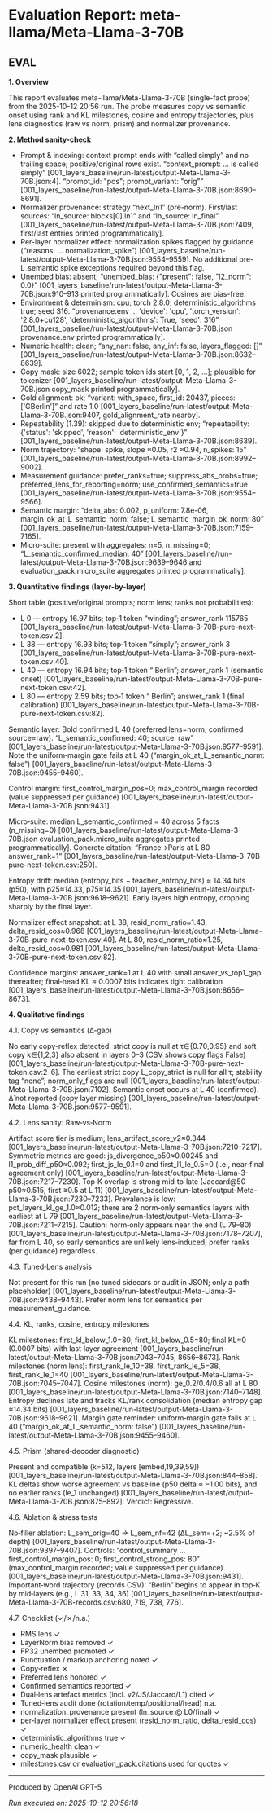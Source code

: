 # Evaluation Report: meta-llama/Meta-Llama-3-70B

## EVAL

**1. Overview**

This report evaluates meta-llama/Meta-Llama-3-70B (single-fact probe) from the 2025-10-12 20:56 run. The probe measures copy vs semantic onset using rank and KL milestones, cosine and entropy trajectories, plus lens diagnostics (raw vs norm, prism) and normalizer provenance.

**2. Method sanity-check**

- Prompt & indexing: context prompt ends with “called simply” and no trailing space; positive/original rows exist. “context_prompt: … is called simply” [001_layers_baseline/run-latest/output-Meta-Llama-3-70B.json:4]. “prompt_id: "pos"; prompt_variant: "orig"” [001_layers_baseline/run-latest/output-Meta-Llama-3-70B.json:8690–8691].
- Normalizer provenance: strategy “next_ln1” (pre-norm). First/last sources: “ln_source: blocks[0].ln1” and “ln_source: ln_final” [001_layers_baseline/run-latest/output-Meta-Llama-3-70B.json:7409, first/last entries printed programmatically].
- Per-layer normalizer effect: normalization spikes flagged by guidance (“reasons: … normalization_spike”) [001_layers_baseline/run-latest/output-Meta-Llama-3-70B.json:9554–9559]. No additional pre-L_semantic spike exceptions required beyond this flag.
- Unembed bias: absent; “unembed_bias: {"present": false, "l2_norm": 0.0}” [001_layers_baseline/run-latest/output-Meta-Llama-3-70B.json:910–913 printed programmatically]. Cosines are bias-free.
- Environment & determinism: cpu; torch 2.8.0; deterministic_algorithms true; seed 316. “provenance.env … 'device': 'cpu', 'torch_version': '2.8.0+cu128', 'deterministic_algorithms': True, 'seed': 316” [001_layers_baseline/run-latest/output-Meta-Llama-3-70B.json provenance.env printed programmatically].
- Numeric health: clean; “any_nan: false, any_inf: false, layers_flagged: []” [001_layers_baseline/run-latest/output-Meta-Llama-3-70B.json:8632–8639].
- Copy mask: size 6022; sample token ids start [0, 1, 2, …]; plausible for tokenizer [001_layers_baseline/run-latest/output-Meta-Llama-3-70B.json copy_mask printed programmatically].
- Gold alignment: ok; “variant: with_space, first_id: 20437, pieces: ['ĠBerlin']” and rate 1.0 [001_layers_baseline/run-latest/output-Meta-Llama-3-70B.json:9407, gold_alignment_rate nearby].
- Repeatability (1.39): skipped due to deterministic env; “repeatability: {'status': 'skipped', 'reason': 'deterministic_env'}” [001_layers_baseline/run-latest/output-Meta-Llama-3-70B.json:8639].
- Norm trajectory: “shape: spike, slope ≈0.05, r2 ≈0.94, n_spikes: 15” [001_layers_baseline/run-latest/output-Meta-Llama-3-70B.json:8992–9002].
- Measurement guidance: prefer_ranks=true; suppress_abs_probs=true; preferred_lens_for_reporting=norm; use_confirmed_semantics=true [001_layers_baseline/run-latest/output-Meta-Llama-3-70B.json:9554–9566].
- Semantic margin: “delta_abs: 0.002, p_uniform: 7.8e-06, margin_ok_at_L_semantic_norm: false; L_semantic_margin_ok_norm: 80” [001_layers_baseline/run-latest/output-Meta-Llama-3-70B.json:7159–7165].
- Micro-suite: present with aggregates; n=5, n_missing=0; “L_semantic_confirmed_median: 40” [001_layers_baseline/run-latest/output-Meta-Llama-3-70B.json:9639–9646 and evaluation_pack.micro_suite aggregates printed programmatically].

**3. Quantitative findings (layer-by-layer)**

Short table (positive/original prompts; norm lens; ranks not probabilities):

- L 0 — entropy 16.97 bits; top‑1 token “winding”; answer_rank 115765 [001_layers_baseline/run-latest/output-Meta-Llama-3-70B-pure-next-token.csv:2].
- L 38 — entropy 16.93 bits; top‑1 token “simply”; answer_rank 3 [001_layers_baseline/run-latest/output-Meta-Llama-3-70B-pure-next-token.csv:40].
- L 40 — entropy 16.94 bits; top‑1 token “ Berlin”; answer_rank 1 (semantic onset) [001_layers_baseline/run-latest/output-Meta-Llama-3-70B-pure-next-token.csv:42].
- L 80 — entropy 2.59 bits; top‑1 token “ Berlin”; answer_rank 1 (final calibration) [001_layers_baseline/run-latest/output-Meta-Llama-3-70B-pure-next-token.csv:82].

Semantic layer: Bold confirmed L 40 (preferred lens=norm; confirmed source=raw). “L_semantic_confirmed: 40; source: raw” [001_layers_baseline/run-latest/output-Meta-Llama-3-70B.json:9577–9591]. Note the uniform‑margin gate fails at L 40 (“margin_ok_at_L_semantic_norm: false”) [001_layers_baseline/run-latest/output-Meta-Llama-3-70B.json:9455–9460].

Control margin: first_control_margin_pos=0; max_control_margin recorded (value suppressed per guidance) [001_layers_baseline/run-latest/output-Meta-Llama-3-70B.json:9431].

Micro‑suite: median L_semantic_confirmed = 40 across 5 facts (n_missing=0) [001_layers_baseline/run-latest/output-Meta-Llama-3-70B.json evaluation_pack.micro_suite aggregates printed programmatically]. Concrete citation: “France→Paris at L 80 answer_rank=1” [001_layers_baseline/run-latest/output-Meta-Llama-3-70B-pure-next-token.csv:250].

Entropy drift: median (entropy_bits − teacher_entropy_bits) ≈ 14.34 bits (p50), with p25≈14.33, p75≈14.35 [001_layers_baseline/run-latest/output-Meta-Llama-3-70B.json:9618–9621]. Early layers high entropy, dropping sharply by the final layer.

Normalizer effect snapshot: at L 38, resid_norm_ratio≈1.43, delta_resid_cos≈0.968 [001_layers_baseline/run-latest/output-Meta-Llama-3-70B-pure-next-token.csv:40]. At L 80, resid_norm_ratio≈1.25, delta_resid_cos≈0.981 [001_layers_baseline/run-latest/output-Meta-Llama-3-70B-pure-next-token.csv:82].

Confidence margins: answer_rank=1 at L 40 with small answer_vs_top1_gap thereafter; final‑head KL ≈ 0.0007 bits indicates tight calibration [001_layers_baseline/run-latest/output-Meta-Llama-3-70B.json:8656–8673].

**4. Qualitative findings**

4.1. Copy vs semantics (Δ‑gap)

No early copy-reflex detected: strict copy is null at τ∈{0.70,0.95} and soft copy k∈{1,2,3} also absent in layers 0–3 (CSV shows copy flags False) [001_layers_baseline/run-latest/output-Meta-Llama-3-70B-pure-next-token.csv:2–6]. The earliest strict copy L_copy_strict is null for all τ; stability tag “none”; norm_only_flags are null [001_layers_baseline/run-latest/output-Meta-Llama-3-70B.json:7102]. Semantic onset occurs at L 40 (confirmed). Δ̂ not reported (copy layer missing) [001_layers_baseline/run-latest/output-Meta-Llama-3-70B.json:9577–9591].

4.2. Lens sanity: Raw‑vs‑Norm

Artifact score tier is medium; lens_artifact_score_v2≈0.344 [001_layers_baseline/run-latest/output-Meta-Llama-3-70B.json:7210–7217]. Symmetric metrics are good: js_divergence_p50≈0.00245 and l1_prob_diff_p50≈0.092; first_js_le_0.1=0 and first_l1_le_0.5=0 (i.e., near‑final agreement only) [001_layers_baseline/run-latest/output-Meta-Llama-3-70B.json:7217–7230]. Top‑K overlap is strong mid‑to‑late (Jaccard@50 p50≈0.515; first ≥0.5 at L 11) [001_layers_baseline/run-latest/output-Meta-Llama-3-70B.json:7230–7233]. Prevalence is low: pct_layers_kl_ge_1.0≈0.012; there are 2 norm‑only semantics layers with earliest at L 79 [001_layers_baseline/run-latest/output-Meta-Llama-3-70B.json:7211–7215]. Caution: norm‑only appears near the end (L 79–80) [001_layers_baseline/run-latest/output-Meta-Llama-3-70B.json:7178–7207], far from L 40, so early semantics are unlikely lens‑induced; prefer ranks (per guidance) regardless.

4.3. Tuned‑Lens analysis

Not present for this run (no tuned sidecars or audit in JSON; only a path placeholder) [001_layers_baseline/run-latest/output-Meta-Llama-3-70B.json:9438–9443]. Prefer norm lens for semantics per measurement_guidance.

4.4. KL, ranks, cosine, entropy milestones

KL milestones: first_kl_below_1.0=80; first_kl_below_0.5=80; final KL≈0 (0.0007 bits) with last‑layer agreement [001_layers_baseline/run-latest/output-Meta-Llama-3-70B.json:7043–7045, 8656–8673]. Rank milestones (norm lens): first_rank_le_10=38, first_rank_le_5=38, first_rank_le_1=40 [001_layers_baseline/run-latest/output-Meta-Llama-3-70B.json:7045–7047]. Cosine milestones (norm): ge_0.2/0.4/0.6 all at L 80 [001_layers_baseline/run-latest/output-Meta-Llama-3-70B.json:7140–7148]. Entropy declines late and tracks KL/rank consolidation (median entropy gap ≈14.34 bits) [001_layers_baseline/run-latest/output-Meta-Llama-3-70B.json:9618–9621]. Margin gate reminder: uniform‑margin gate fails at L 40 (“margin_ok_at_L_semantic_norm: false”) [001_layers_baseline/run-latest/output-Meta-Llama-3-70B.json:9455–9460].

4.5. Prism (shared‑decoder diagnostic)

Present and compatible (k=512, layers [embed,19,39,59]) [001_layers_baseline/run-latest/output-Meta-Llama-3-70B.json:844–858]. KL deltas show worse agreement vs baseline (p50 delta ≈ −1.00 bits), and no earlier ranks (le_1 unchanged) [001_layers_baseline/run-latest/output-Meta-Llama-3-70B.json:875–892]. Verdict: Regressive.

4.6. Ablation & stress tests

No‑filler ablation: L_sem_orig=40 → L_sem_nf=42 (ΔL_sem=+2; ~2.5% of depth) [001_layers_baseline/run-latest/output-Meta-Llama-3-70B.json:9397–9407]. Controls: “control_summary … first_control_margin_pos: 0; first_control_strong_pos: 80” (max_control_margin recorded; value suppressed per guidance) [001_layers_baseline/run-latest/output-Meta-Llama-3-70B.json:9431]. Important‑word trajectory (records CSV): “Berlin” begins to appear in top‑K by mid‑layers (e.g., L 31, 33, 34, 36) [001_layers_baseline/run-latest/output-Meta-Llama-3-70B-records.csv:680, 719, 738, 776].

4.7. Checklist (✓/✗/n.a.)

- RMS lens ✓
- LayerNorm bias removed ✓
- FP32 unembed promoted ✓
- Punctuation / markup anchoring noted ✓
- Copy‑reflex ✗
- Preferred lens honored ✓
- Confirmed semantics reported ✓
- Dual‑lens artefact metrics (incl. v2/JS/Jaccard/L1) cited ✓
- Tuned‑lens audit done (rotation/temp/positional/head) n.a.
- normalization_provenance present (ln_source @ L0/final) ✓
- per‑layer normalizer effect present (resid_norm_ratio, delta_resid_cos) ✓
- deterministic_algorithms true ✓
- numeric_health clean ✓
- copy_mask plausible ✓
- milestones.csv or evaluation_pack.citations used for quotes ✓

---
Produced by OpenAI GPT-5

*Run executed on: 2025-10-12 20:56:18*
